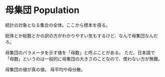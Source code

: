 # 母集団 Population

統計の対象となる集合の全体。ここから標本を得る。

総体とか総数とかの訳の方がわかりやすい気もするけど、なんで母集団なんだろ。

母集団のパラメータを示す値を「母数」と呼ぶことがある。
ただ、日本語で「母数」というのは一般的に母集団の大きさのことなので、使わない方が無難。

母集団の値が真の値。
母平均や母分散。
